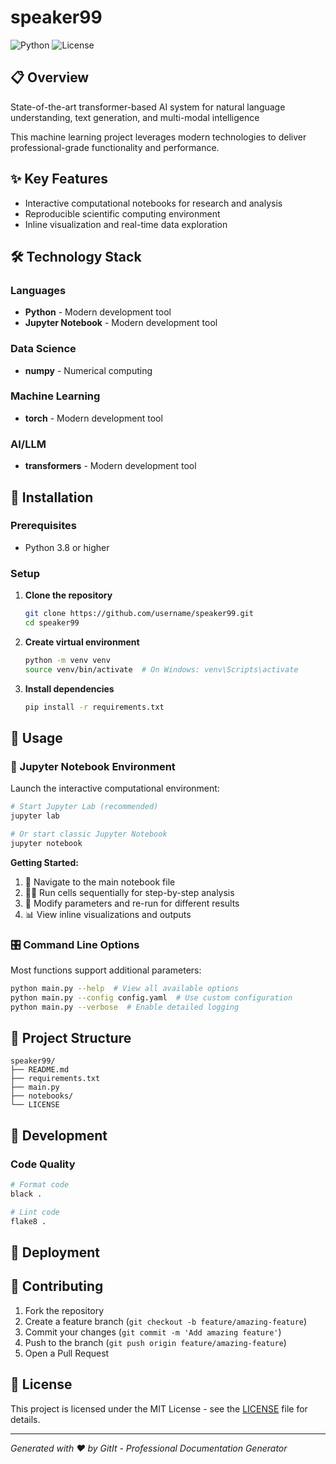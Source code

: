 # speaker99

![Python](https://img.shields.io/badge/python-3.8+-blue.svg) ![License](https://img.shields.io/badge/license-MIT-blue.svg)

## 📋 Overview

State-of-the-art transformer-based AI system for natural language understanding, text generation, and multi-modal intelligence

This machine learning project leverages modern technologies to deliver professional-grade functionality and performance.

## ✨ Key Features

- Interactive computational notebooks for research and analysis
- Reproducible scientific computing environment
- Inline visualization and real-time data exploration

## 🛠️ Technology Stack

### Languages
- **Python** - Modern development tool
- **Jupyter Notebook** - Modern development tool

### Data Science
- **numpy** - Numerical computing

### Machine Learning
- **torch** - Modern development tool

### AI/LLM
- **transformers** - Modern development tool

## 🚀 Installation

### Prerequisites

- Python 3.8 or higher

### Setup

1. **Clone the repository**
   ```bash
   git clone https://github.com/username/speaker99.git
   cd speaker99
   ```

2. **Create virtual environment**
   ```bash
   python -m venv venv
   source venv/bin/activate  # On Windows: venv\Scripts\activate
   ```

3. **Install dependencies**
   ```bash
   pip install -r requirements.txt
   ```

## 🚀 Usage

### 📓 Jupyter Notebook Environment

Launch the interactive computational environment:

```bash
# Start Jupyter Lab (recommended)
jupyter lab

# Or start classic Jupyter Notebook
jupyter notebook
```

**Getting Started:**
1. 📂 Navigate to the main notebook file
2. 🏃‍♂️ Run cells sequentially for step-by-step analysis
3. 🔄 Modify parameters and re-run for different results
4. 📊 View inline visualizations and outputs

### 🎛️ Command Line Options

Most functions support additional parameters:

```bash
python main.py --help  # View all available options
python main.py --config config.yaml  # Use custom configuration
python main.py --verbose  # Enable detailed logging
```

## 📁 Project Structure

```
speaker99/
├── README.md
├── requirements.txt
├── main.py
├── notebooks/
└── LICENSE
```

## 🔧 Development

### Code Quality

```bash
# Format code
black .

# Lint code
flake8 .
```

## 🚀 Deployment

## 🤝 Contributing

1. Fork the repository
2. Create a feature branch (`git checkout -b feature/amazing-feature`)
3. Commit your changes (`git commit -m 'Add amazing feature'`)
4. Push to the branch (`git push origin feature/amazing-feature`)
5. Open a Pull Request

## 📄 License

This project is licensed under the MIT License - see the [LICENSE](LICENSE) file for details.

---

*Generated with ❤️ by GitIt - Professional Documentation Generator*
